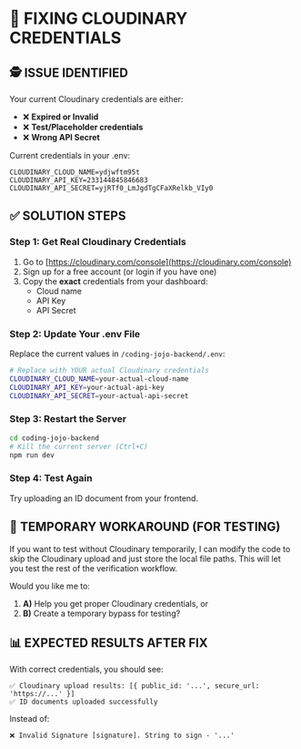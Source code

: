 # 🔧 FIXING CLOUDINARY CREDENTIALS

## 🕵️ ISSUE IDENTIFIED
Your current Cloudinary credentials are either:
- ❌ **Expired or Invalid**
- ❌ **Test/Placeholder credentials**
- ❌ **Wrong API Secret**

Current credentials in your .env:
```
CLOUDINARY_CLOUD_NAME=ydjwftm95t
CLOUDINARY_API_KEY=233144845846683  
CLOUDINARY_API_SECRET=yjRTf0_LmJgdTgCFaXRelkb_VIy0
```

## ✅ SOLUTION STEPS

### Step 1: Get Real Cloudinary Credentials
1. Go to [https://cloudinary.com/console](https://cloudinary.com/console)
2. Sign up for a free account (or login if you have one)
3. Copy the **exact** credentials from your dashboard:
   - Cloud name
   - API Key  
   - API Secret

### Step 2: Update Your .env File
Replace the current values in `/coding-jojo-backend/.env`:

```bash
# Replace with YOUR actual Cloudinary credentials
CLOUDINARY_CLOUD_NAME=your-actual-cloud-name
CLOUDINARY_API_KEY=your-actual-api-key
CLOUDINARY_API_SECRET=your-actual-api-secret
```

### Step 3: Restart the Server
```bash
cd coding-jojo-backend
# Kill the current server (Ctrl+C)
npm run dev
```

### Step 4: Test Again
Try uploading an ID document from your frontend.

## 🚀 TEMPORARY WORKAROUND (FOR TESTING)

If you want to test without Cloudinary temporarily, I can modify the code to skip the Cloudinary upload and just store the local file paths. This will let you test the rest of the verification workflow.

Would you like me to:
1. **A)** Help you get proper Cloudinary credentials, or
2. **B)** Create a temporary bypass for testing?

## 📊 EXPECTED RESULTS AFTER FIX

With correct credentials, you should see:
```
✅ Cloudinary upload results: [{ public_id: '...', secure_url: 'https://...' }]
✅ ID documents uploaded successfully
```

Instead of:
```
❌ Invalid Signature [signature]. String to sign - '...'
```
